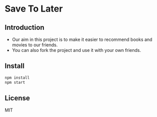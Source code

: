 # Save To Later

## Introduction

- Our aim in this project is to make it easier to recommend books and movies to our friends.
- You can also fork the project and use it with your own friends.

## Install
````bash
npm install
npm start
````
## License
MIT
